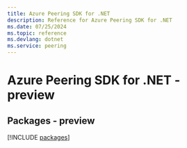 ```yaml
---
title: Azure Peering SDK for .NET
description: Reference for Azure Peering SDK for .NET
ms.date: 07/25/2024
ms.topic: reference
ms.devlang: dotnet
ms.service: peering
---
```

# Azure Peering SDK for .NET - preview
## Packages - preview
[!INCLUDE [packages](peering-index.md)]